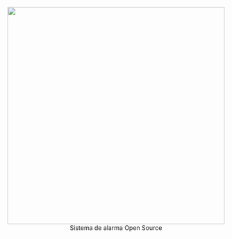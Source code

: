 <p align="center">
  <img width="500" src="https://github.com/gusgeek/secureMyHouse/blob/main/logo.svg">
  <br>
  Sistema de alarma Open Source
  <br>
</p>
